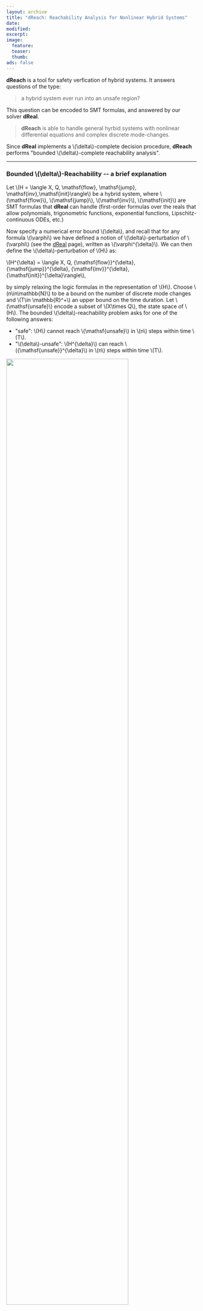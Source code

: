 ```yaml
---
layout: archive
title: "dReach: Reachability Analysis for Nonlinear Hybrid Systems"
date:
modified:
excerpt:
image:
  feature:
  teaser:
  thumb:
ads: false
---
```


**dReach** is a tool for safety verfication of hybrid systems. It answers questions of the type:

> a hybrid system ever run into an unsafe region?

This question can be encoded to SMT formulas, and answered by our solver **dReal**.

> **dReach** is able to handle general hyrbid systems with nonlinear differential equations and complex discrete mode-changes.

Since **dReal** implements a \\(\delta\\)-complete decision procedure, **dReach** performs "bounded \\(\delta\\)-complete reachability analysis".

---

### Bounded \\(\delta\\)-Reachability -- a brief explanation

Let \\(H = \langle X, Q, \mathsf{flow}, \mathsf{jump},
\mathsf{inv},\mathsf{init}\rangle\\) be a hybrid system, where
\\(\mathsf{flow}\\), \\(\mathsf{jump}\\), \\(\mathsf{inv}\\),
\\(\mathsf{init}\\) are SMT formulas that **dReal** can handle
(first-order formulas over the reals that allow polynomials,
trigonometric functions, exponential functions, Lipschitz-continuous
ODEs, etc.)

Now specify a numerical error bound \\(\delta\\), and recall that for
any formula \\(\varphi\\) we have defined a notion of
\\(\delta\\)-perturbation of \\(\varphi\\) (see the [dReal][dReal]
page), written as \\(\varphi^{\delta}\\). We can then define the
\\(\delta\\)-perturbation of \\(H\\) as:

[dReal]: http://dreal.cs.cmu.edu/

\\(H^{\delta} = \langle X, Q, {\mathsf{flow}}^{\delta}, {\mathsf{jump}}^{\delta}, {\mathsf{inv}}^{\delta}, {\mathsf{init}}^{\delta}\rangle\\),

by simply relaxing the logic formulas in the representation of
\\(H\\). Choose \\(n\in\mathbb{N}\\) to be a bound on the number of
discrete mode changes and \\(T\in \mathbb{R}^+\\) an upper bound on
the time duration. Let \\(\mathsf{unsafe}\\) encode a subset of
\\(X\times Q\\), the state space of \\(H\\). The bounded
\\(\delta\\)-reachability problem asks for one of the following
answers:

 - "safe": \\(H\\) cannot reach \\(\mathsf{unsafe}\\) in \\(n\\) steps within time \\(T\\).
 - "\\(\delta\\)-unsafe": \\(H^{\delta}\\) can reach \\({\mathsf{unsafe}}^{\delta}\\) in \\(n\\) steps within time \\(T\\).

<div class="center_img">
    <img src="dReach.svg" style="width:80%"/>
</div>

Note that these answers are not weaker than the precise ones. When
"safe" is the answer, we know for certain that \\(H\\) does not reach
the unsafe region; when "\\(\delta\\)-unsafe" is the answer, there
exists some \\(\delta\\)-bounded perturbation in the system that would
render it unsafe. The error-bound \\(\delta\\) can be chosen to be
sufficiently small so that the "\\(\delta\\)-unsafe" answer discovers
robustness problem in the system, which should consequently be
regarded as "unsafe" indeed.

---

## Example

### Input Format

Consider the following standard bouncing-ball example with the
 following assumptions:

 1. **Air Friction** acts on the ball, which is proportional to \\(D \cdot v\\).

 1. The ball is **partially elastic**. Whenever it hits the wall, it
    loses its velocity (\\(v' = K \times v\\)).

We model this example as the following hybrid system model ([bouncing_ball_with_drag.drh][bouncing_ball_with_drag.drh]):

[bouncing_ball_with_drag.drh]: archives/bouncing_ball_with_drag.drh

```drh
#define D 0.45
#define K 0.9
[0, 15] x;
[9.8] g;
[-18, 18] v;
[0, 3] time;

{ mode 1;

  invt:
        (v <= 0);
        (x >= 0);
  flow:
        d/dt[x] = v;
        d/dt[v] = -g + (- D * v ^ 1);
  jump:
        (x = 0) ==> @2 (and (x' = x) (v' = - K * v));
}
{
  mode 2;
  invt:
        (v >= 0);
        (x >= 0);
  flow:
        d/dt[x] = v;
        d/dt[v] = -g + (- D * v ^ 1);
  jump:
        (v = 0) ==> @1 (and (x' = x) (v' = v));
}
init:
@1	(and (x >= 5) (v = 0));

goal:
@1	(and (x >= 0.45));
```

 1. In the first part, we declare variables (\\(x\\) and \\(v\\)),
    constants g = 9.8, drag = 0.45, elasticity =
    0.9, and special variable **time** which is a bounded
    variable representing time in each mode.

 1. Then, we describe each mode of this hybrid system. Mode 1
    represents the status where a ball is falling down toward a floor,
    while mode 2 describes a ball bouncing back from a floor.

    1. **invt** describes the invariant of each mode. In this example,
       we have simple invariants -- velocity of the ball in mode 1
       should be negative since it's falling and the velocity of a
       ball should be positive in mode 2 because it's bouncing back
       from the floor.

    1. Dynamics of variables in each mode is described by **flow**,
    which is a set of differential equations. Here, we have simple
    dynamics: \\(\dot{x} = v\\) and \\(\dot{v} = -g \pm (D \times
    v) \\).

    1. **jump** describes the conditions to switch mode, the destination
    mode, and changes of values. Note that when it jumps from mode 1
    to mode 2, the velocity of the ball reduces due to the partial
    elasticity, \\(v' = K \times v \\).

 1. In the end, we describe the **initial condition**, and the **goal**
    which we want to check its **satisfiability**. In this example, we
    start with \\(x \ge 5\\) and \\(v = 0\\) and check whether it is
    possible to reach the mode 1 while \\(x >= 0.45\\).

### Bounded Model Checking

Our tool **dReach** takes in a hybrid system description (.drh) and unrolling bound \\(k\\),
and performs bounded model-checking.

    $ dReach -k 10 bouncing_ball.drh --visualize --precision=0.1

The command-line argument `-k 10` specify the unrolling depth of
bounded model checking. The options ``--visualize`` and ``--precision=0.1``
will be passed to dReal. 

 * The first option `--visualize` enables **dReal** to store
additional information to visualize the witness of \\(\delta\\)-sat result ([bouncing_ball_with_drag_10_0.smt2.json][bouncing_ball_with_drag_10_0.smt2.json]).
 * The second option `--precision` specifies the value of numerical
perturbation \\(\delta\\) we allow. 

Running the above command, it first generates
following .smt2 file ([bouncing_ball_with_drag_10_0.smt2][bouncing_ball_with_drag_10_0.smt2]):

[bouncing_ball_with_drag_10_0.smt2]: archives/bouncing_ball_with_drag_10_0.smt2

```smt2
(set-logic QF_NRA_ODE)
(declare-fun x () Real)
(declare-fun v () Real)
(declare-fun x_0_0 () Real)
(declare-fun x_0_t () Real)
...
(declare-fun x_10_0 () Real)
(declare-fun x_10_t () Real)
(declare-fun v_0_0 () Real)
(declare-fun v_0_t () Real)
...
(declare-fun v_10_0 () Real)
(declare-fun v_10_t () Real)
(declare-fun time_0 () Real)
...
(declare-fun time_10 () Real)
(declare-fun mode_0 () Real)
...
(declare-fun mode_10 () Real)
(define-ode flow_1 ((= d/dt[x] v) (= d/dt[v] (+ (- 0.000000 9.800000) (* -0.450000 (^ v 1.000000))))))
(define-ode flow_2 ((= d/dt[x] v) (= d/dt[v] (+ (- 0.000000 9.800000) (* -0.450000 (^ v 1.000000))))))
(assert (<= 0.000000 x_0_0))
(assert (<= x_0_0 15.000000))
...
(assert (<= -18.000000 v_10_t))
(assert (<= v_10_t 18.000000))
(assert (<= 0.000000 time_0))
(assert (<= time_0 3.000000))
...
(assert (<= 0.000000 time_10))
(assert (<= time_10 3.000000))
...
(assert (and (and (= v_0_0 0.000000) (>= x_0_0 5.000000)) (= mode_0 1.000000) (= [x_0_t v_0_t] (integral 0. time_0 [x_0_0 v_0_0] flow_1)) (= mode_0 1.000000) (forall_t 1.000000 [0.000000 time_0] (<= v_0_t 0.000000)) (<= v_0_t 0.000000) (<= v_0_0 0.000000) (forall_t 1.000000 [0.000000 time_0] (>= x_0_t 0.000000)) (>= x_0_t 0.000000) (>= x_0_0 0.000000) (= mode_1 2.000000) (= x_0_t 0.000000) (= v_1_0 (* -0.900000 v_0_t)) (= x_1_0 x_0_t) (= [x_1_t v_1_t] (integral 0. time_1 [x_1_0 v_1_0] flow_2)) (= mode_1 2.000000) (forall_t 2.000000 [0.000000 time_1] (>= v_1_t 0.000000)) (>= v_1_t 0.000000) (>= v_1_0 0.000000) (forall_t 2.000000 [0.000000 time_1] (>= x_1_t 0.000000)) (>= x_1_t 0.000000) (>= x_1_0 0.000000) (= mode_2 1.000000) (= v_1_t 0.000000) (= v_2_0 v_1_t) (= x_2_0 x_1_t) (= [x_2_t v_2_t] (integral 0. time_2 [x_2_0 v_2_0] flow_1)) (= mode_2 1.000000) (forall_t 1.000000 [0.000000 time_2] (<= v_2_t 0.000000)) (<= v_2_t 0.000000) (<= v_2_0 0.000000) (forall_t 1.000000 [0.000000 time_2] (>= x_2_t 0.000000)) (>= x_2_t 0.000000) (>= x_2_0 0.000000) (= mode_3 2.000000) (= x_2_t 0.000000) (= v_3_0 (* -0.900000 v_2_t)) (= x_3_0 x_2_t) (= [x_3_t v_3_t] (integral 0. time_3 [x_3_0 v_3_0] flow_2)) (= mode_3 2.000000) (forall_t 2.000000 [0.000000 time_3] (>= v_3_t 0.000000)) (>= v_3_t 0.000000) (>= v_3_0 0.000000) (forall_t 2.000000 [0.000000 time_3] (>= x_3_t 0.000000)) (>= x_3_t 0.000000) (>= x_3_0 0.000000) (= mode_4 1.000000) (= v_3_t 0.000000) (= v_4_0 v_3_t) (= x_4_0 x_3_t) (= [x_4_t v_4_t] (integral 0. time_4 [x_4_0 v_4_0] flow_1)) (= mode_4 1.000000) (forall_t 1.000000 [0.000000 time_4] (<= v_4_t 0.000000)) (<= v_4_t 0.000000) (<= v_4_0 0.000000) (forall_t 1.000000 [0.000000 time_4] (>= x_4_t 0.000000)) (>= x_4_t 0.000000) (>= x_4_0 0.000000) (= mode_5 2.000000) (= x_4_t 0.000000) (= v_5_0 (* -0.900000 v_4_t)) (= x_5_0 x_4_t) (= [x_5_t v_5_t] (integral 0. time_5 [x_5_0 v_5_0] flow_2)) (= mode_5 2.000000) (forall_t 2.000000 [0.000000 time_5] (>= v_5_t 0.000000)) (>= v_5_t 0.000000) (>= v_5_0 0.000000) (forall_t 2.000000 [0.000000 time_5] (>= x_5_t 0.000000)) (>= x_5_t 0.000000) (>= x_5_0 0.000000) (= mode_6 1.000000) (= v_5_t 0.000000) (= v_6_0 v_5_t) (= x_6_0 x_5_t) (= [x_6_t v_6_t] (integral 0. time_6 [x_6_0 v_6_0] flow_1)) (= mode_6 1.000000) (forall_t 1.000000 [0.000000 time_6] (<= v_6_t 0.000000)) (<= v_6_t 0.000000) (<= v_6_0 0.000000) (forall_t 1.000000 [0.000000 time_6] (>= x_6_t 0.000000)) (>= x_6_t 0.000000) (>= x_6_0 0.000000) (= mode_7 2.000000) (= x_6_t 0.000000) (= v_7_0 (* -0.900000 v_6_t)) (= x_7_0 x_6_t) (= [x_7_t v_7_t] (integral 0. time_7 [x_7_0 v_7_0] flow_2)) (= mode_7 2.000000) (forall_t 2.000000 [0.000000 time_7] (>= v_7_t 0.000000)) (>= v_7_t 0.000000) (>= v_7_0 0.000000) (forall_t 2.000000 [0.000000 time_7] (>= x_7_t 0.000000)) (>= x_7_t 0.000000) (>= x_7_0 0.000000) (= mode_8 1.000000) (= v_7_t 0.000000) (= v_8_0 v_7_t) (= x_8_0 x_7_t) (= [x_8_t v_8_t] (integral 0. time_8 [x_8_0 v_8_0] flow_1)) (= mode_8 1.000000) (forall_t 1.000000 [0.000000 time_8] (<= v_8_t 0.000000)) (<= v_8_t 0.000000) (<= v_8_0 0.000000) (forall_t 1.000000 [0.000000 time_8] (>= x_8_t 0.000000)) (>= x_8_t 0.000000) (>= x_8_0 0.000000) (= mode_9 2.000000) (= x_8_t 0.000000) (= v_9_0 (* -0.900000 v_8_t)) (= x_9_0 x_8_t) (= [x_9_t v_9_t] (integral 0. time_9 [x_9_0 v_9_0] flow_2)) (= mode_9 2.000000) (forall_t 2.000000 [0.000000 time_9] (>= v_9_t 0.000000)) (>= v_9_t 0.000000) (>= v_9_0 0.000000) (forall_t 2.000000 [0.000000 time_9] (>= x_9_t 0.000000)) (>= x_9_t 0.000000) (>= x_9_0 0.000000) (= mode_10 1.000000) (= v_9_t 0.000000) (= v_10_0 v_9_t) (= x_10_0 x_9_t) (= [x_10_t v_10_t] (integral 0. time_10 [x_10_0 v_10_0] flow_1)) (= mode_10 1.000000) (forall_t 1.000000 [0.000000 time_10] (<= v_10_t 0.000000)) (<= v_10_t 0.000000) (<= v_10_0 0.000000) (forall_t 1.000000 [0.000000 time_10] (>= x_10_t 0.000000)) (>= x_10_t 0.000000) (>= x_10_0 0.000000) (= mode_10 1.000000) (>= x_10_t 0.450000)))
(check-sat)
(exit)
```

**dReach** uses **dReal** to check \\(\delta\\)-satisfiability of the generated smt2 file.

[bouncing_ball_with_drag_10_0.smt2.json]: /archives/bouncing_ball_with_drag_10_0.smt2.json
[dReal]: index.html

### Result

Using the generated [bouncing_ball_with_drag_10_0.smt2.json] file, we can visualize a witness of \\(\delta\\)-sat case as follows:

<script src="/js/d3.v3.js"></script>
<script src="/js/underscore-min.js"></script>
<div id="chart-container" style="text-align:center">
<script type="text/javascript" src="/archives/bouncing_ball_with_drag_data.js"></script>
<script type="text/javascript" src="/js/vis.js"></script>
</div>

It shows that if the ball starts at a height between \\([8.720703125 , 8.73046875]\\)
, it can reach the height 0.45 after bouncing five times.
Note that we only specify the initial condition \\(x \ge 5\\) and
**dReal** found out the satisfying solution \\(
[8.720703125 , 8.73046875]\\)
by solving the encoded constraints.
